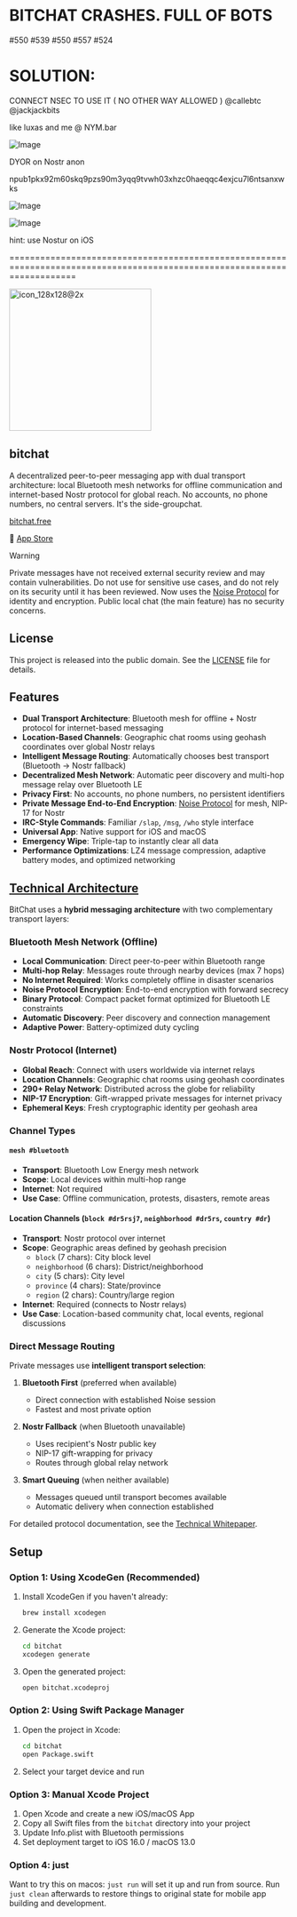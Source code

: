 
# BITCHAT CRASHES. FULL OF BOTS

#550 
#539 
#550 
#557 
#524 

# SOLUTION: 

CONNECT NSEC TO USE IT
( NO OTHER WAY ALLOWED )
@callebtc @jackjackbits 

like luxas and me @ NYM.bar

![Image](https://github.com/user-attachments/assets/810944d3-234b-4627-9e96-12b1123caf80)

DYOR on Nostr anon

npub1pkx92m60skq9pzs90m3yqq9tvwh03xhzc0haeqqc4exjcu7l6ntsanxwks

![Image](https://github.com/user-attachments/assets/202fbed0-1dce-4856-8c94-0bfe210e8d08)

![Image](https://github.com/user-attachments/assets/6ef0bd67-1284-40ef-81c4-5989bc302d25)


hint: use Nostur on iOS


=========================================================================================================================


<img width="256" height="256" alt="icon_128x128@2x" src="https://github.com/user-attachments/assets/90133f83-b4f6-41c6-aab9-25d0859d2a47" />

## bitchat

A decentralized peer-to-peer messaging app with dual transport architecture: local Bluetooth mesh networks for offline communication and internet-based Nostr protocol for global reach. No accounts, no phone numbers, no central servers. It's the side-groupchat.

[bitchat.free](http://bitchat.free)

📲 [App Store](https://apps.apple.com/us/app/bitchat-mesh/id6748219622)

> [!WARNING]
> Private messages have not received external security review and may contain vulnerabilities. Do not use for sensitive use cases, and do not rely on its security until it has been reviewed. Now uses the [Noise Protocol](http://www.noiseprotocol.org) for identity and encryption. Public local chat (the main feature) has no security concerns.

## License

This project is released into the public domain. See the [LICENSE](LICENSE) file for details.

## Features

- **Dual Transport Architecture**: Bluetooth mesh for offline + Nostr protocol for internet-based messaging
- **Location-Based Channels**: Geographic chat rooms using geohash coordinates over global Nostr relays
- **Intelligent Message Routing**: Automatically chooses best transport (Bluetooth → Nostr fallback)
- **Decentralized Mesh Network**: Automatic peer discovery and multi-hop message relay over Bluetooth LE
- **Privacy First**: No accounts, no phone numbers, no persistent identifiers
- **Private Message End-to-End Encryption**: [Noise Protocol](http://noiseprotocol.org) for mesh, NIP-17 for Nostr
- **IRC-Style Commands**: Familiar `/slap`, `/msg`, `/who` style interface
- **Universal App**: Native support for iOS and macOS
- **Emergency Wipe**: Triple-tap to instantly clear all data
- **Performance Optimizations**: LZ4 message compression, adaptive battery modes, and optimized networking

## [Technical Architecture](https://deepwiki.com/permissionlesstech/bitchat)

BitChat uses a **hybrid messaging architecture** with two complementary transport layers:

### Bluetooth Mesh Network (Offline)

- **Local Communication**: Direct peer-to-peer within Bluetooth range
- **Multi-hop Relay**: Messages route through nearby devices (max 7 hops)
- **No Internet Required**: Works completely offline in disaster scenarios
- **Noise Protocol Encryption**: End-to-end encryption with forward secrecy
- **Binary Protocol**: Compact packet format optimized for Bluetooth LE constraints
- **Automatic Discovery**: Peer discovery and connection management
- **Adaptive Power**: Battery-optimized duty cycling

### Nostr Protocol (Internet)

- **Global Reach**: Connect with users worldwide via internet relays
- **Location Channels**: Geographic chat rooms using geohash coordinates
- **290+ Relay Network**: Distributed across the globe for reliability
- **NIP-17 Encryption**: Gift-wrapped private messages for internet privacy
- **Ephemeral Keys**: Fresh cryptographic identity per geohash area

### Channel Types

#### `mesh #bluetooth`

- **Transport**: Bluetooth Low Energy mesh network
- **Scope**: Local devices within multi-hop range
- **Internet**: Not required
- **Use Case**: Offline communication, protests, disasters, remote areas

#### Location Channels (`block #dr5rsj7`, `neighborhood #dr5rs`, `country #dr`)

- **Transport**: Nostr protocol over internet
- **Scope**: Geographic areas defined by geohash precision
  - `block` (7 chars): City block level
  - `neighborhood` (6 chars): District/neighborhood
  - `city` (5 chars): City level
  - `province` (4 chars): State/province
  - `region` (2 chars): Country/large region
- **Internet**: Required (connects to Nostr relays)
- **Use Case**: Location-based community chat, local events, regional discussions

### Direct Message Routing

Private messages use **intelligent transport selection**:

1. **Bluetooth First** (preferred when available)

   - Direct connection with established Noise session
   - Fastest and most private option

2. **Nostr Fallback** (when Bluetooth unavailable)

   - Uses recipient's Nostr public key
   - NIP-17 gift-wrapping for privacy
   - Routes through global relay network

3. **Smart Queuing** (when neither available)
   - Messages queued until transport becomes available
   - Automatic delivery when connection established

For detailed protocol documentation, see the [Technical Whitepaper](WHITEPAPER.md).

## Setup

### Option 1: Using XcodeGen (Recommended)

1. Install XcodeGen if you haven't already:

   ```bash
   brew install xcodegen
   ```

2. Generate the Xcode project:

   ```bash
   cd bitchat
   xcodegen generate
   ```

3. Open the generated project:
   ```bash
   open bitchat.xcodeproj
   ```

### Option 2: Using Swift Package Manager

1. Open the project in Xcode:

   ```bash
   cd bitchat
   open Package.swift
   ```

2. Select your target device and run

### Option 3: Manual Xcode Project

1. Open Xcode and create a new iOS/macOS App
2. Copy all Swift files from the `bitchat` directory into your project
3. Update Info.plist with Bluetooth permissions
4. Set deployment target to iOS 16.0 / macOS 13.0

### Option 4: just

Want to try this on macos: `just run` will set it up and run from source.
Run `just clean` afterwards to restore things to original state for mobile app building and development.

